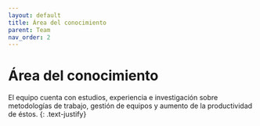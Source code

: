 ```yaml
---
layout: default
title: Área del conocimiento
parent: Team
nav_order: 2
---
```


# Área del conocimiento

El equipo cuenta con estudios, experiencia e investigación sobre metodologías de trabajo, gestión de equipos y aumento de la productividad de éstos.
{: .text-justify}